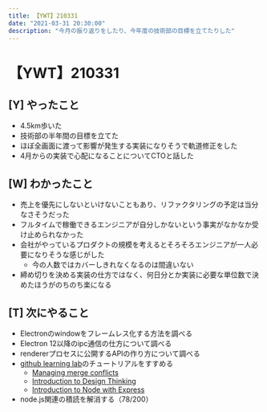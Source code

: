 ```yaml
---
title: 【YWT】210331
date: "2021-03-31 20:30:00"
description: "今月の振り返りをしたり、今年度の技術部の目標を立てたりした"
---
```


# 【YWT】210331

## [Y] やったこと

- 4.5km歩いた
- 技術部の半年間の目標を立てた
- ほぼ全画面に渡って影響が発生する実装になりそうで軌道修正をした
- 4月からの実装で心配になることについてCTOと話した

## [W] わかったこと

- 売上を優先にしないといけないこともあり、リファクタリングの予定は当分なさそうだった
- フルタイムで稼働できるエンジニアが自分しかないという事実がなかなか受け止められなかった
- 会社がやっているプロダクトの規模を考えるとそろそろエンジニアが一人必要になりそうな感じがした
  - 今の人数ではカバーしきれなくなるのは間違いない
- 締め切りを決める実装の仕方ではなく、何日分とか実装に必要な単位数で決めたほうがのちのち楽になる

## [T] 次にやること

- Electronのwindowをフレームレス化する方法を調べる
- Electron 12以降のipc通信の仕方について調べる
- rendererプロセスに公開するAPIの作り方について調べる
- [github learning lab](https://lab.github.com/githubtraining)のチュートリアルをすすめる
  - [Managing merge conflicts](https://lab.github.com/githubtraining/managing-merge-conflicts)
  - [Introduction to Design Thinking](https://lab.github.com/githubtraining/introduction-to-design-thinking)
  - [Introduction to Node with Express](https://lab.github.com/everydeveloper/introduction-to-node-with-express)
- node.js関連の積読を解消する（78/200）
